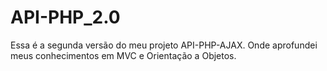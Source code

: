 # API-PHP_2.0
Essa é a segunda versão do meu projeto API-PHP-AJAX.  Onde aprofundei meus conhecimentos em MVC e Orientação a Objetos.
